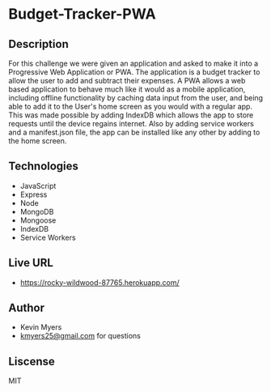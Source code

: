 # Budget-Tracker-PWA

## Description
For this challenge we were given an application and asked to make it into a Progressive Web Application or PWA. The application is a budget tracker to allow the user to add and subtract their expenses. A PWA allows a web based application to behave much like it would as a mobile application, including offline functionality by caching data input from the user, and being able to add it to the User's home screen as you would with a regular app. This was made possible by adding IndexDB which allows the app to store requests until the device regains internet. Also by adding service workers and a manifest.json file, the app can be installed like any other by adding to the home screen.

## Technologies
* JavaScript
* Express
* Node
* MongoDB
* Mongoose
* IndexDB
* Service Workers

## Live URL
* https://rocky-wildwood-87765.herokuapp.com/

## Author
* Kevin Myers
* kmyers25@gmail.com for questions

## Liscense
MIT
